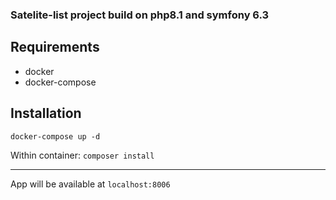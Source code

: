 ### Satelite-list project build on php8.1 and symfony 6.3

## Requirements
- docker
- docker-compose

## Installation
`docker-compose up -d`

Within container:
`composer install`

---

App will be available at `localhost:8006`
